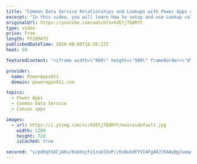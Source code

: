 ```yaml
---
title: "Common Data Service Relationships and Lookups with Power Apps canvas apps"
excerpt: "In this video, you will learn how to setup and use Lookup columns in the Common Data Service aka CDS aka Dataflex. We talk about Filter, Patch, Collections, Forms, and more all while helping you build better relationships in your Power Apps Canvas Apps. I also skip all of the \"relationship\" jokes I wanted"
originalUrl: https://youtube.com/watch?v=kVEtj7QdRYY
type: video
price: Free
length: PT28M47S
publishedDateTime: 2020-08-09T16:28:27Z
heat: 58

featuredContent: "<iframe width=\"800\" height=\"500\" frameborder=\"0\" src=\"https://www.youtube.com/embed/kVEtj7QdRYY\" allow=\"accelerometer; autoplay; encrypted-media; gyroscope; picture-in-picture\" allowfullscreen></iframe>"

provider:
  name: PowerApps911
  domain: powerapps911.com

topics:
  - Power Apps
  - Common Data Service
  - Canvas apps

images:
  - url: https://i.ytimg.com/vi/kVEtj7QdRYY/maxresdefault.jpg
    width: 1280
    height: 720
    isCached: true

secured: "s/pdHqtGXCjAKu/KoUXojFxIzublOvP//6sBubdFYVI4FgA0JlKAAyBgJueqAErjIPaVxytxW2ZW+3mgumMCPFZlBqueAQdPRYm8tEmsckUdutK6Y4QlvaifYO9nsF5xWS3h6S7rHYPQOdaoFBIDwi8dRjCsb5zy6yjVRNzaSpnSLvRcXFgMx3HN21ociDxqMGHB5fo3Th2acJ5nR5jN7LszFkfsJYw50VW60ohYkZIbEyxr6Ca8/JK1/pQbpZfH8cQR067kxDAHwY8jLoslPxy5P3Zhrv0cPle7XFZdxK6CAhiDfXFvs6DWkROfKYSFTQyq3aBXBwpU7l++4U1YOm3lCRmX9pOQw8WugyuR1VnaFoDw8jFhh/hXYo7w+2V2yWz6e4e11e7IeGJEWO4I8TX6v3vIWafdGU8HhtHtwSw=;nN3B4sNXYD+cPccUb3mkgA=="
---
```


